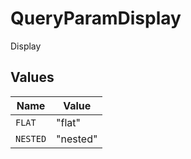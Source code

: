 # QueryParamDisplay

Display


## Values

| Name     | Value    |
| -------- | -------- |
| `FLAT`   | "flat"   |
| `NESTED` | "nested" |